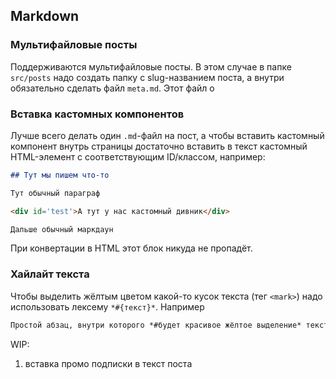 ## Markdown

### Мультифайловые посты

Поддерживаются мультифайловые посты. В этом случае в папке `src/posts` надо создать папку с slug-названием поста, а внутри обязательно сделать файл `meta.md`. Этот файл о

### Вставка кастомных компонентов

Лучше всего делать один `.md`-файл на пост, а чтобы вставить кастомный компонент внутрь страницы достаточно вставить в текст кастомный HTML-элемент с соответствующим ID/классом, например:

```markdown
## Тут мы пишем что-то

Тут обычный параграф

<div id='test'>А тут у нас кастомный дивник</div>

Дальше обычный маркдаун
```

При конвертации в HTML этот блок никуда не пропадёт.

### Хайлайт текста

Чтобы выделить жёлтым цветом какой-то кусок текста (тег `<mark>`) надо использовать лексему `*#{текст}*`. Например

```markdown
Простой абзац, внутри которого *#будет красивое жёлтое выделение* текста.
```


WIP:

1. вставка промо подписки в текст поста
